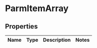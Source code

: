 
# ParmItemArray

## Properties
Name | Type | Description | Notes
------------ | ------------- | ------------- | -------------



